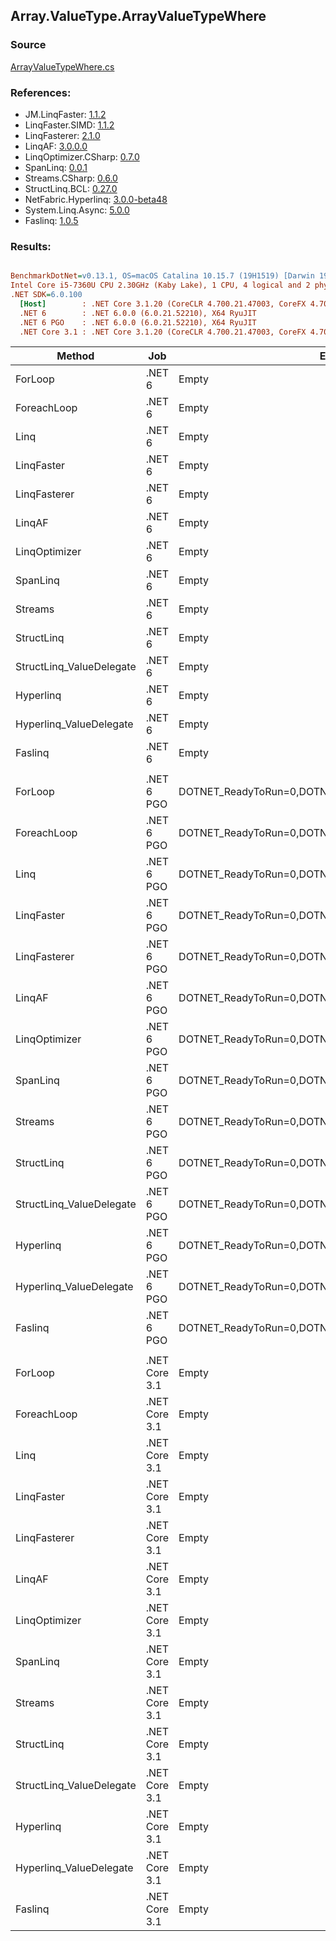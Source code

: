﻿## Array.ValueType.ArrayValueTypeWhere

### Source
[ArrayValueTypeWhere.cs](../LinqBenchmarks/Array/ValueType/ArrayValueTypeWhere.cs)

### References:
- JM.LinqFaster: [1.1.2](https://www.nuget.org/packages/JM.LinqFaster/1.1.2)
- LinqFaster.SIMD: [1.1.2](https://www.nuget.org/packages/LinqFaster.SIMD/1.0.3)
- LinqFasterer: [2.1.0](https://www.nuget.org/packages/LinqFasterer/2.1.0)
- LinqAF: [3.0.0.0](https://www.nuget.org/packages/LinqAF/3.0.0.0)
- LinqOptimizer.CSharp: [0.7.0](https://www.nuget.org/packages/LinqOptimizer.CSharp/0.7.0)
- SpanLinq: [0.0.1](https://www.nuget.org/packages/SpanLinq/0.0.1)
- Streams.CSharp: [0.6.0](https://www.nuget.org/packages/Streams.CSharp/0.6.0)
- StructLinq.BCL: [0.27.0](https://www.nuget.org/packages/StructLinq/0.27.0)
- NetFabric.Hyperlinq: [3.0.0-beta48](https://www.nuget.org/packages/NetFabric.Hyperlinq/3.0.0-beta48)
- System.Linq.Async: [5.0.0](https://www.nuget.org/packages/System.Linq.Async/5.0.0)
- Faslinq: [1.0.5](https://www.nuget.org/packages/Faslinq/1.0.5)

### Results:
``` ini

BenchmarkDotNet=v0.13.1, OS=macOS Catalina 10.15.7 (19H1519) [Darwin 19.6.0]
Intel Core i5-7360U CPU 2.30GHz (Kaby Lake), 1 CPU, 4 logical and 2 physical cores
.NET SDK=6.0.100
  [Host]        : .NET Core 3.1.20 (CoreCLR 4.700.21.47003, CoreFX 4.700.21.47101), X64 RyuJIT
  .NET 6        : .NET 6.0.0 (6.0.21.52210), X64 RyuJIT
  .NET 6 PGO    : .NET 6.0.0 (6.0.21.52210), X64 RyuJIT
  .NET Core 3.1 : .NET Core 3.1.20 (CoreCLR 4.700.21.47003, CoreFX 4.700.21.47101), X64 RyuJIT


```
|                   Method |           Job |                                                EnvironmentVariables |       Runtime | Count |       Mean |     Error |    StdDev |         Ratio | RatioSD |   Gen 0 |   Gen 1 | Allocated |
|------------------------- |-------------- |-------------------------------------------------------------------- |-------------- |------ |-----------:|----------:|----------:|--------------:|--------:|--------:|--------:|----------:|
|                  ForLoop |        .NET 6 |                                                               Empty |      .NET 6.0 |   100 |   470.0 ns |   0.32 ns |   0.27 ns |      baseline |         |       - |       - |         - |
|              ForeachLoop |        .NET 6 |                                                               Empty |      .NET 6.0 |   100 |   539.9 ns |   7.28 ns |   6.45 ns |  1.15x slower |   0.01x |       - |       - |         - |
|                     Linq |        .NET 6 |                                                               Empty |      .NET 6.0 |   100 | 1,121.9 ns |   2.63 ns |   2.20 ns |  2.39x slower |   0.01x |  0.0496 |       - |     104 B |
|               LinqFaster |        .NET 6 |                                                               Empty |      .NET 6.0 |   100 | 1,478.3 ns |   5.05 ns |   4.47 ns |  3.15x slower |   0.01x |  4.7264 |       - |   9,904 B |
|             LinqFasterer |        .NET 6 |                                                               Empty |      .NET 6.0 |   100 | 2,270.0 ns |   2.46 ns |   2.30 ns |  4.83x slower |   0.01x |  3.0174 |       - |   6,328 B |
|                   LinqAF |        .NET 6 |                                                               Empty |      .NET 6.0 |   100 | 1,290.5 ns |   5.68 ns |   5.03 ns |  2.74x slower |   0.01x |       - |       - |         - |
|            LinqOptimizer |        .NET 6 |                                                               Empty |      .NET 6.0 |   100 | 8,824.5 ns |  50.34 ns |  39.30 ns | 18.77x slower |   0.08x | 52.0782 | 10.4065 | 134,824 B |
|                 SpanLinq |        .NET 6 |                                                               Empty |      .NET 6.0 |   100 |   790.8 ns |   1.42 ns |   1.26 ns |  1.68x slower |   0.00x |       - |       - |         - |
|                  Streams |        .NET 6 |                                                               Empty |      .NET 6.0 |   100 | 2,462.4 ns |   4.58 ns |   3.82 ns |  5.24x slower |   0.01x |  0.3929 |       - |     824 B |
|               StructLinq |        .NET 6 |                                                               Empty |      .NET 6.0 |   100 |   671.1 ns |   1.76 ns |   1.65 ns |  1.43x slower |   0.00x |  0.0153 |       - |      32 B |
| StructLinq_ValueDelegate |        .NET 6 |                                                               Empty |      .NET 6.0 |   100 |   580.4 ns |   0.25 ns |   0.21 ns |  1.23x slower |   0.00x |       - |       - |         - |
|                Hyperlinq |        .NET 6 |                                                               Empty |      .NET 6.0 |   100 |   991.5 ns |   0.58 ns |   0.48 ns |  2.11x slower |   0.00x |       - |       - |         - |
|  Hyperlinq_ValueDelegate |        .NET 6 |                                                               Empty |      .NET 6.0 |   100 |   806.3 ns |   0.37 ns |   0.29 ns |  1.72x slower |   0.00x |       - |       - |         - |
|                  Faslinq |        .NET 6 |                                                               Empty |      .NET 6.0 |   100 | 1,775.4 ns |   3.41 ns |   3.19 ns |  3.78x slower |   0.01x |  3.0670 |       - |   6,424 B |
|                          |               |                                                                     |               |       |            |           |           |               |         |         |         |           |
|                  ForLoop |    .NET 6 PGO | DOTNET_ReadyToRun=0,DOTNET_TC_QuickJitForLoops=1,DOTNET_TieredPGO=1 |      .NET 6.0 |   100 |   448.0 ns |   0.21 ns |   0.19 ns |      baseline |         |       - |       - |         - |
|              ForeachLoop |    .NET 6 PGO | DOTNET_ReadyToRun=0,DOTNET_TC_QuickJitForLoops=1,DOTNET_TieredPGO=1 |      .NET 6.0 |   100 |   521.0 ns |   0.45 ns |   0.42 ns |  1.16x slower |   0.00x |       - |       - |         - |
|                     Linq |    .NET 6 PGO | DOTNET_ReadyToRun=0,DOTNET_TC_QuickJitForLoops=1,DOTNET_TieredPGO=1 |      .NET 6.0 |   100 |   956.5 ns |   1.33 ns |   1.18 ns |  2.14x slower |   0.00x |  0.0496 |       - |     104 B |
|               LinqFaster |    .NET 6 PGO | DOTNET_ReadyToRun=0,DOTNET_TC_QuickJitForLoops=1,DOTNET_TieredPGO=1 |      .NET 6.0 |   100 | 1,496.1 ns |   3.25 ns |   2.88 ns |  3.34x slower |   0.01x |  4.7264 |       - |   9,904 B |
|             LinqFasterer |    .NET 6 PGO | DOTNET_ReadyToRun=0,DOTNET_TC_QuickJitForLoops=1,DOTNET_TieredPGO=1 |      .NET 6.0 |   100 | 2,037.9 ns |   3.16 ns |   2.95 ns |  4.55x slower |   0.01x |  3.0174 |       - |   6,328 B |
|                   LinqAF |    .NET 6 PGO | DOTNET_ReadyToRun=0,DOTNET_TC_QuickJitForLoops=1,DOTNET_TieredPGO=1 |      .NET 6.0 |   100 | 1,180.2 ns |   6.06 ns |   5.38 ns |  2.63x slower |   0.01x |       - |       - |         - |
|            LinqOptimizer |    .NET 6 PGO | DOTNET_ReadyToRun=0,DOTNET_TC_QuickJitForLoops=1,DOTNET_TieredPGO=1 |      .NET 6.0 |   100 | 9,143.9 ns | 168.22 ns | 157.36 ns | 20.41x slower |   0.36x | 52.0782 | 10.4065 | 134,824 B |
|                 SpanLinq |    .NET 6 PGO | DOTNET_ReadyToRun=0,DOTNET_TC_QuickJitForLoops=1,DOTNET_TieredPGO=1 |      .NET 6.0 |   100 |   771.1 ns |   0.51 ns |   0.45 ns |  1.72x slower |   0.00x |       - |       - |         - |
|                  Streams |    .NET 6 PGO | DOTNET_ReadyToRun=0,DOTNET_TC_QuickJitForLoops=1,DOTNET_TieredPGO=1 |      .NET 6.0 |   100 | 2,001.0 ns |  12.19 ns |  11.40 ns |  4.47x slower |   0.03x |  0.3929 |       - |     824 B |
|               StructLinq |    .NET 6 PGO | DOTNET_ReadyToRun=0,DOTNET_TC_QuickJitForLoops=1,DOTNET_TieredPGO=1 |      .NET 6.0 |   100 |   643.4 ns |   4.42 ns |   3.92 ns |  1.44x slower |   0.01x |  0.0153 |       - |      32 B |
| StructLinq_ValueDelegate |    .NET 6 PGO | DOTNET_ReadyToRun=0,DOTNET_TC_QuickJitForLoops=1,DOTNET_TieredPGO=1 |      .NET 6.0 |   100 |   566.5 ns |   0.29 ns |   0.23 ns |  1.26x slower |   0.00x |       - |       - |         - |
|                Hyperlinq |    .NET 6 PGO | DOTNET_ReadyToRun=0,DOTNET_TC_QuickJitForLoops=1,DOTNET_TieredPGO=1 |      .NET 6.0 |   100 | 1,000.0 ns |   1.29 ns |   1.21 ns |  2.23x slower |   0.00x |       - |       - |         - |
|  Hyperlinq_ValueDelegate |    .NET 6 PGO | DOTNET_ReadyToRun=0,DOTNET_TC_QuickJitForLoops=1,DOTNET_TieredPGO=1 |      .NET 6.0 |   100 |   892.0 ns |   0.66 ns |   0.58 ns |  1.99x slower |   0.00x |       - |       - |         - |
|                  Faslinq |    .NET 6 PGO | DOTNET_ReadyToRun=0,DOTNET_TC_QuickJitForLoops=1,DOTNET_TieredPGO=1 |      .NET 6.0 |   100 | 1,786.4 ns |   5.82 ns |   4.54 ns |  3.99x slower |   0.01x |  3.0670 |       - |   6,424 B |
|                          |               |                                                                     |               |       |            |           |           |               |         |         |         |           |
|                  ForLoop | .NET Core 3.1 |                                                               Empty | .NET Core 3.1 |   100 |   560.9 ns |   0.20 ns |   0.15 ns |      baseline |         |       - |       - |         - |
|              ForeachLoop | .NET Core 3.1 |                                                               Empty | .NET Core 3.1 |   100 |   630.4 ns |   0.90 ns |   0.80 ns |  1.12x slower |   0.00x |       - |       - |         - |
|                     Linq | .NET Core 3.1 |                                                               Empty | .NET Core 3.1 |   100 | 1,543.5 ns |   2.21 ns |   2.07 ns |  2.75x slower |   0.00x |  0.0496 |       - |     104 B |
|               LinqFaster | .NET Core 3.1 |                                                               Empty | .NET Core 3.1 |   100 | 1,500.1 ns |   8.98 ns |   7.50 ns |  2.67x slower |   0.01x |  4.7264 |       - |   9,904 B |
|             LinqFasterer | .NET Core 3.1 |                                                               Empty | .NET Core 3.1 |   100 | 2,330.7 ns |   7.10 ns |   6.30 ns |  4.16x slower |   0.01x |  3.0212 |       - |   6,328 B |
|                   LinqAF | .NET Core 3.1 |                                                               Empty | .NET Core 3.1 |   100 | 1,867.7 ns |   4.26 ns |   3.77 ns |  3.33x slower |   0.01x |       - |       - |         - |
|            LinqOptimizer | .NET Core 3.1 |                                                               Empty | .NET Core 3.1 |   100 | 9,074.7 ns |  79.23 ns | 113.63 ns | 16.23x slower |   0.24x | 62.4847 |       - | 134,860 B |
|                 SpanLinq | .NET Core 3.1 |                                                               Empty | .NET Core 3.1 |   100 | 1,036.2 ns |   4.31 ns |   3.82 ns |  1.85x slower |   0.01x |       - |       - |         - |
|                  Streams | .NET Core 3.1 |                                                               Empty | .NET Core 3.1 |   100 | 2,751.7 ns |  13.08 ns |  10.92 ns |  4.91x slower |   0.02x |  0.3929 |       - |     824 B |
|               StructLinq | .NET Core 3.1 |                                                               Empty | .NET Core 3.1 |   100 |   819.5 ns |   2.69 ns |   2.51 ns |  1.46x slower |   0.00x |  0.0153 |       - |      32 B |
| StructLinq_ValueDelegate | .NET Core 3.1 |                                                               Empty | .NET Core 3.1 |   100 |   662.1 ns |   0.37 ns |   0.33 ns |  1.18x slower |   0.00x |       - |       - |         - |
|                Hyperlinq | .NET Core 3.1 |                                                               Empty | .NET Core 3.1 |   100 | 1,243.7 ns |   2.87 ns |   2.54 ns |  2.22x slower |   0.00x |       - |       - |         - |
|  Hyperlinq_ValueDelegate | .NET Core 3.1 |                                                               Empty | .NET Core 3.1 |   100 |   890.5 ns |   1.85 ns |   1.73 ns |  1.59x slower |   0.00x |       - |       - |         - |
|                  Faslinq | .NET Core 3.1 |                                                               Empty | .NET Core 3.1 |   100 | 1,915.7 ns |   7.31 ns |   6.10 ns |  3.41x slower |   0.01x |  3.0670 |       - |   6,424 B |
